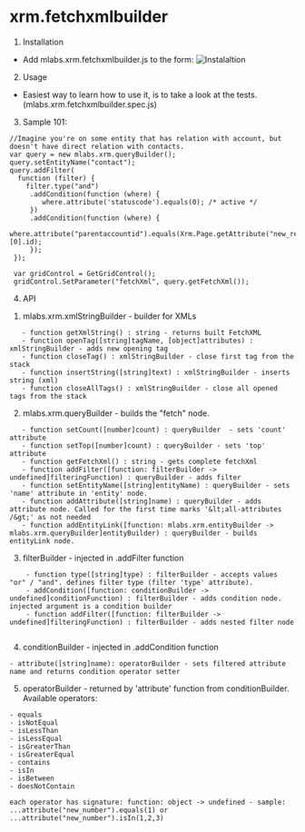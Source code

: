 # xrm.fetchxmlbuilder
1. Installation 
 - Add mlabs.xrm.fetchxmlbuilder.js to the form: 
  ![Instalaltion](http://i.imgur.com/yHGdfCA.png)

2. Usage 
 - Easiest way to learn how to use it, is to take a look at the tests. (mlabs.xrm.fetchxmlbuilder.spec.js)

3. Sample 101: 

```
//Imagine you're on some entity that has relation with account, but doesn't have direct relation with contacts.
var query = new mlabs.xrm.queryBuilder();
query.setEntityName("contact");
query.addFilter(
  function (filter) {
    filter.type("and")
     .addCondition(function (where) { 
        where.attribute('statuscode').equals(0); /* active */ 
     })
     .addCondition(function (where) {
       where.attribute("parentaccountid").equals(Xrm.Page.getAttribute("new_relatedaccount")[0].id);
     });
 });
        
 var gridControl = GetGridControl(); 
 gridControl.SetParameter("fetchXml", query.getFetchXml());        
```

4. API

 1) mlabs.xrm.xmlStringBuilder - builder for XMLs 
 ```
    - function getXmlString() : string - returns built FetchXML
    - function openTag([string]tagName, [object]attributes) : xmlStringBuilder - adds new opening tag
    - function closeTag() : xmlStringBuilder - close first tag from the stack
    - function insertString([string]text) : xmlStringBuilder - inserts string (xml)
    - function closeAllTags() : xmlStringBuilder - close all opened tags from the stack
 ```
 2) mlabs.xrm.queryBuilder - builds the "fetch" node.
 ```
    - function setCount([number]count) : queryBuilder  - sets 'count' attribute
    - function setTop([number]count) : queryBuilder - sets 'top' attribute
    - function getFetchXml() : string - gets complete fetchXml
    - function addFilter([function: filterBuilder -> undefined]filteringFunction) : queryBuilder - adds filter
    - function setEntityName([string]entityName) : queryBuilder - sets 'name' attribute in 'entity' node.
    - function addAttribute([string]name) : queryBuilder - adds attribute node. Called for the first time marks '&lt;all-attributes /&gt;' as not needed
    - function addEntityLink([function: mlabs.xrm.entityBuilder -> mlabs.xrm.queryBuilder]entityBuilder) : queryBuilder - builds entityLink node.
```
  3) filterBuilder - injected in .addFilter function
```
    - function type([string]type) : filterBuilder - accepts values "or" / "and". defines filter type (filter 'type' attribute). 
    - addCondition([function: conditionBuilder -> undefined]conditionFunction) : filterBuilder - adds condition node. injected argument is a condition builder
    - function addFilter([function: filterBuilder -> undefined]filteringFunction) : filterBuilder - adds nested filter node 
   
```
  4) conditionBuilder - injected in .addCondition function
  
    - attribute([string]name): operatorBuilder - sets filtered attribute name and returns condition operator setter
    
  5) operatorBuilder - returned by 'attribute' function from conditionBuilder. Available operators: 
  
    - equals
    - isNotEqual
    - isLessThan
    - isLessEqual
    - isGreaterThan
    - isGreaterEqual
    - contains
    - isIn
    - isBetween
    - doesNotContain
    
    each operator has signature: function: object -> undefined - sample: ...attribute("new_number").equals(1) or  ...attribute("new_number").isIn(1,2,3) 
  
  
    
